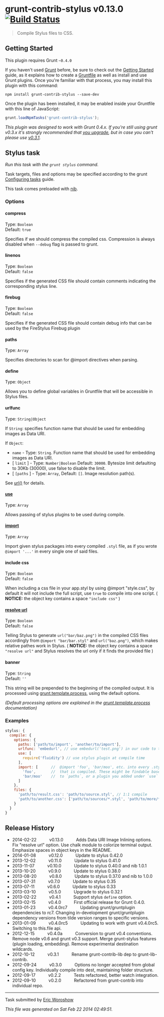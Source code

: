 # grunt-contrib-stylus v0.13.0 [![Build Status](https://travis-ci.org/gruntjs/grunt-contrib-stylus.png?branch=master)](https://travis-ci.org/gruntjs/grunt-contrib-stylus)

> Compile Stylus files to CSS.



## Getting Started
This plugin requires Grunt `~0.4.0`

If you haven't used [Grunt](http://gruntjs.com/) before, be sure to check out the [Getting Started](http://gruntjs.com/getting-started) guide, as it explains how to create a [Gruntfile](http://gruntjs.com/sample-gruntfile) as well as install and use Grunt plugins. Once you're familiar with that process, you may install this plugin with this command:

```shell
npm install grunt-contrib-stylus --save-dev
```

Once the plugin has been installed, it may be enabled inside your Gruntfile with this line of JavaScript:

```js
grunt.loadNpmTasks('grunt-contrib-stylus');
```

*This plugin was designed to work with Grunt 0.4.x. If you're still using grunt v0.3.x it's strongly recommended that [you upgrade](http://gruntjs.com/upgrading-from-0.3-to-0.4), but in case you can't please use [v0.3.1](https://github.com/gruntjs/grunt-contrib-stylus/tree/grunt-0.3-stable).*



## Stylus task
_Run this task with the `grunt stylus` command._

Task targets, files and options may be specified according to the grunt [Configuring tasks](http://gruntjs.com/configuring-tasks) guide.

This task comes preloaded with [nib](http://visionmedia.github.com/nib/).
### Options

#### compress
Type: `Boolean`  
Default: `true`

Specifies if we should compress the compiled css. Compression is always disabled when `--debug` flag is passed to grunt.

#### linenos
Type: `Boolean`  
Default: `false`

Specifies if the generated CSS file should contain comments indicating the corresponding stylus line.

#### firebug
Type: `Boolean`  
Default: `false`

Specifies if the generated CSS file should contain debug info that can be used by the FireStylus Firebug plugin

#### paths
Type: `Array`

Specifies directories to scan for @import directives when parsing.

#### define
Type: `Object`

Allows you to define global variables in Gruntfile that will be accessible in Stylus files.

#### urlfunc
Type: `String|Object`

If `String`: specifies function name that should be used for embedding images as Data URI.

If `Object`:
* `name` - Type: `String`. Function name that should be used for embedding images as Data URI.
* [ `limit` ] - Type: `Number|Boolean` Default: `30000`. Bytesize limit defaulting to 30Kb (30000), use false to disable the limit.
* [ `[paths` ] - Type: `Array`, Default: `[]`. Image resolution path(s).

See [url()](http://learnboost.github.io/stylus/docs/functions.url.html) for details.


#### [use](https://github.com/LearnBoost/stylus/blob/master/docs/js.md#usefn)
Type: `Array`

Allows passing of stylus plugins to be used during compile.

#### [import](https://github.com/LearnBoost/stylus/blob/master/docs/js.md#importpath)
Type: `Array`

Import given stylus packages into every compiled `.styl` file, as if you wrote `@import '...'`
in every single one of said files.

#### include css
Type: `Boolean`  
Default: `false`

When including a css file in your app.styl by using @import "style.css", by default it will not include the full script, use `true` to compile into one script.
( **NOTICE:** the object key contains a space `"include css"` )

#### [resolve url](http://learnboost.github.io/stylus/docs/executable.html#resolving-relative-urls-inside-imports)
Type: `Boolean`  
Default: `false`

Telling Stylus to generate `url("bar/baz.png")` in the compiled CSS files accordingly from `@import "bar/bar.styl"` and `url("baz.png")`, which makes relative pathes work in Stylus.
( **NOTICE:** the object key contains a space `"resolve url"` and Stylus resolves the url only if it finds the provided file )

#### banner
Type: `String`  
Default: `''`

This string will be prepended to the beginning of the compiled output. It is processed using [grunt.template.process][], using the default options.

_(Default processing options are explained in the [grunt.template.process][] documentation)_

[grunt.template.process]: https://github.com/gruntjs/grunt/wiki/grunt.template#wiki-grunt-template-process

### Examples

```js
stylus: {
  compile: {
    options: {
      paths: ['path/to/import', 'another/to/import'],
      urlfunc: 'embedurl', // use embedurl('test.png') in our code to trigger Data URI embedding
      use: [
        require('fluidity') // use stylus plugin at compile time
      ],
      import: [      //  @import 'foo', 'bar/moo', etc. into every .styl file
        'foo',       //  that is compiled. These might be findable based on values you gave
        'bar/moo'    //  to `paths`, or a plugin you added under `use`
      ]
    },
    files: {
      'path/to/result.css': 'path/to/source.styl', // 1:1 compile
      'path/to/another.css': ['path/to/sources/*.styl', 'path/to/more/*.styl'] // compile and concat into single file
    }
  }
}
```


## Release History

 * 2014-02-22   v0.13.0   Adds Data URI Image Inlining options. Fix "resolve url" option. Use chalk module to colorize terminal output. Emphasize spaces in object keys in the README.
 * 2014-01-08   v0.12.0   Update to stylus 0.42.0
 * 2013-12-02   v0.11.0   Update to stylus 0.41.0
 * 2013-11-07   v0.10.0   Update to stylus 0.40.0 and nib 1.0.1
 * 2013-10-20   v0.9.0   Update to stylus 0.38.0
 * 2013-08-20   v0.8.0   Update to stylus 0.37.0 and nib to 1.0.0
 * 2013-07-31   v0.7.0   Update to stylus 0.35
 * 2013-07-11   v0.6.0   Update to stylus 0.33
 * 2013-03-10   v0.5.0   Upgrade to stylus 0.32.1
 * 2013-02-22   v0.4.1   Support stylus `define` option.
 * 2013-02-15   v0.4.0   First official release for Grunt 0.4.0.
 * 2013-01-23   v0.4.0rc7   Updating grunt/gruntplugin dependencies to rc7. Changing in-development grunt/gruntplugin dependency versions from tilde version ranges to specific versions.
 * 2013-01-09   v0.4.0rc5   Updating to work with grunt v0.4.0rc5. Switching to this.file api.
 * 2012-12-15   v0.4.0a   Conversion to grunt v0.4 conventions. Remove node v0.6 and grunt v0.3 support. Merge grunt-stylus features (plugin loading, embedding). Remove experimental destination wildcards.
 * 2012-10-12   v0.3.1   Rename grunt-contrib-lib dep to grunt-lib-contrib.
 * 2012-09-24   v0.3.0   Options no longer accepted from global config key. Individually compile into dest, maintaining folder structure.
 * 2012-09-17   v0.2.2   Tests refactored, better watch integration.
 * 2012-09-10   v0.2.0   Refactored from grunt-contrib into individual repo.

---

Task submitted by [Eric Woroshow](http://ericw.ca)

*This file was generated on Sat Feb 22 2014 02:49:51.*
